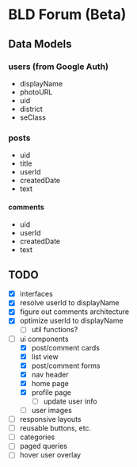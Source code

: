 # BLD Forum (Beta)

## Data Models

### users (from Google Auth)

- displayName
- photoURL
- uid
- district
- seClass

### posts

- uid
- title
- userId
- createdDate
- text

#### comments

- uid
- userId
- createdDate
- text

## TODO

- [x] interfaces
- [x] resolve userId to displayName
- [x] figure out comments architecture
- [x] optimize userId to displayName
  - [ ] util functions?
- [ ] ui components
  - [x] post/comment cards
  - [x] list view
  - [x] post/comment forms
  - [x] nav header
  - [x] home page
  - [x] profile page
    - [ ] update user info
  - [ ] user images
- [ ] responsive layouts
- [ ] reusable buttons, etc.
- [ ] categories
- [ ] paged queries
- [ ] hover user overlay

